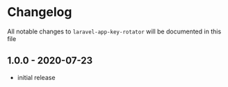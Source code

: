 # Changelog

All notable changes to `laravel-app-key-rotator` will be documented in this file

## 1.0.0 - 2020-07-23

- initial release
